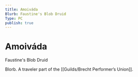 ```yaml
---
title: Amoiváda
Blurb: Faustine's Blob Druid
Type: PC
publish: true
---
```


# Amoiváda
Faustine's Blob Druid

Blorb. A traveler part of the [[Guilds/Brecht Performer’s Union]]. 